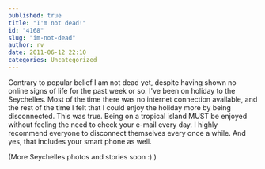 ```yaml
---
published: true
title: "I'm not dead!"
id: "4168"
slug: "im-not-dead"
author: rv
date: 2011-06-12 22:10
categories: Uncategorized
---
```

Contrary to popular belief I am not dead yet, despite having shown no online signs of life for the past week or so. I've been on holiday to the Seychelles. Most of the time there was no internet connection available, and the rest of the time I felt that I could enjoy the holiday more by being disconnected. This was true. Being on a tropical island MUST be enjoyed without feeling the need to check your e-mail every day. I highly recommend everyone to disconnect themselves every once a while. And yes, that includes your smart phone as well.

(More Seychelles photos and stories soon :) )